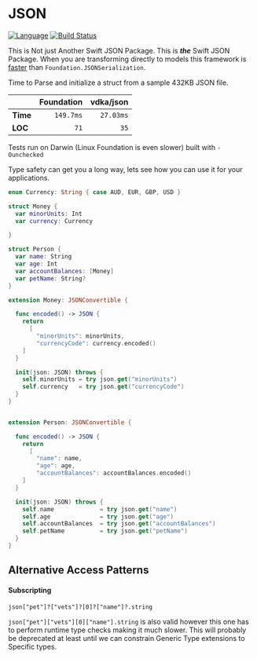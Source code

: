 # JSON

[![Language](https://img.shields.io/badge/Swift-3-brightgreen.svg)](http://swift.org) [![Build Status](https://travis-ci.org/vdka/JSON.svg?branch=master)](https://travis-ci.org/vdka/JSON)

This is Not just Another Swift JSON Package. This is _**the**_ Swift JSON Package.
When you are transforming directly to models this framework is [faster](https://github.com/vdka/JSONBenchmarks) than `Foundation.JSONSerialization`.

Time to Parse and initialize a struct from a sample 432KB JSON file.

|          | Foundation | vdka/json |
|:---------|-----------:|----------:|
| **Time** | `149.7ms`  | `27.03ms` |
| **LOC**  | `71`       | `35`      |

Tests run on Darwin (Linux Foundation is even slower) built with `-Ounchecked`

Type safety can get you a long way, lets see how you can use it for your applications.

```swift
enum Currency: String { case AUD, EUR, GBP, USD }

struct Money {
  var minorUnits: Int
  var currency: Currency

}

struct Person {
  var name: String
  var age: Int
  var accountBalances: [Money]
  var petName: String?
}

extension Money: JSONConvertible {

  func encoded() -> JSON {
    return
      [
        "minorUnits": minorUnits,
        "currencyCode": currency.encoded()
    ]
  }

  init(json: JSON) throws {
    self.minorUnits = try json.get("minorUnits")
    self.currency   = try json.get("currencyCode")
  }
}


extension Person: JSONConvertible {

  func encoded() -> JSON {
    return
      [
        "name": name,
        "age": age,
        "accountBalances": accountBalances.encoded()
    ]
  }

  init(json: JSON) throws {
    self.name             = try json.get("name")
    self.age              = try json.get("age")
    self.accountBalances  = try json.get("accountBalances")
    self.petName          = try json.get("petName")
  }
}
```

## Alternative Access Patterns

#### Subscripting
`json["pet"]?["vets"]?[0]?["name"]?.string`

 `json["pet"]["vets"][0]["name"].string` is also valid however this one has to perform runtime type checks making it much slower. This will probably be deprecated at least until we can constrain Generic Type extensions to Specific types.
